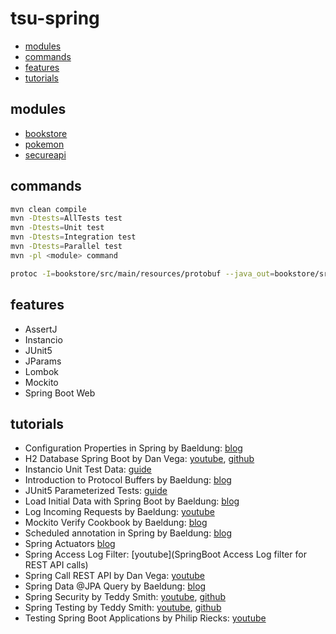 # tsu-spring

- [modules](#modules)
- [commands](#commands)
- [features](#features)
- [tutorials](#tutorials)

## modules

- [bookstore](bookstore)
- [pokemon](pokemon)
- [secureapi](secureapi)

## commands

```bash
mvn clean compile
mvn -Dtests=AllTests test
mvn -Dtests=Unit test
mvn -Dtests=Integration test
mvn -Dtests=Parallel test
mvn -pl <module> command

protoc -I=bookstore/src/main/resources/protobuf --java_out=bookstore/src/main/java author.proto
```

## features

- AssertJ
- Instancio
- JUnit5
- JParams
- Lombok
- Mockito
- Spring Boot Web

## tutorials

- Configuration Properties in Spring by Baeldung: [blog](https://www.baeldung.com/configuration-properties-in-spring-boot)
- H2 Database Spring Boot by Dan Vega: [youtube](https://www.youtube.com/watch?v=PSrHcCwvfVQ), [github](https://github.com/danvega/h2-demo)
- Instancio Unit Test Data: [guide](https://www.instancio.org/user-guide/)
- Introduction to Protocol Buffers by Baeldung: [blog](https://www.baeldung.com/google-protocol-buffer)
- JUnit5 Parameterized Tests: [guide](https://junit.org/junit5/docs/current/user-guide/#writing-tests-parameterized-tests)
- Load Initial Data with Spring Boot by Baeldung: [blog](https://www.baeldung.com/spring-boot-data-sql-and-schema-sql)
- Log Incoming Requests by Baeldung: [youtube](https://www.baeldung.com/spring-http-logging)
- Mockito Verify Cookbook by Baeldung: [blog](https://www.baeldung.com/mockito-verify)
- Scheduled annotation in Spring by Baeldung: [blog](https://www.baeldung.com/spring-scheduled-tasks)
- Spring Actuators [blog](https://docs.spring.io/spring-boot/docs/2.1.13.RELEASE/reference/html/production-ready-endpoints.html)
- Spring Access Log Filter: [youtube](SpringBoot Access Log filter for REST API calls)
- Spring Call REST API by Dan Vega: [youtube](https://www.youtube.com/watch?v=XEtPVm_SL2Q)
- Spring Data @JPA Query by Baeldung: [blog](https://www.baeldung.com/spring-data-jpa-query)
- Spring Security by Teddy Smith: [youtube](https://www.youtube.com/watch?v=GjN5IauaflY&list=PL82C6-O4XrHe3sDCodw31GjXbwRdCyyuY&index=1), [github](https://github.com/teddysmithdev/pokemon-review-springboot/tree/master)
- Spring Testing by Teddy Smith: [youtube](https://www.youtube.com/watch?v=jqwZthuBmZY&list=PL82C6-O4XrHcg8sNwpoDDhcxUCbFy855E), [github](https://github.com/teddysmithdev/pokemon-review-springboot/tree/master)
- Testing Spring Boot Applications by Philip Riecks: [youtube](https://www.youtube.com/watch?v=hR0bbk2tsF0)